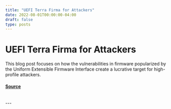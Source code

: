 ```yaml
---
title: "UEFI Terra Firma for Attackers"
date: 2022-08-01T00:00:00-04:00
draft: false
type: posts
---
```

# UEFI Terra Firma for Attackers





This blog post focuses on how the vulnerabilities in firmware popularized by the Uniform Extensible Firmware Interface create a lucrative target for high-profile attackers.



#### [Source](https://insights.sei.cmu.edu/blog/uefi-terra-firma-for-attackers/)

<br/>
---
